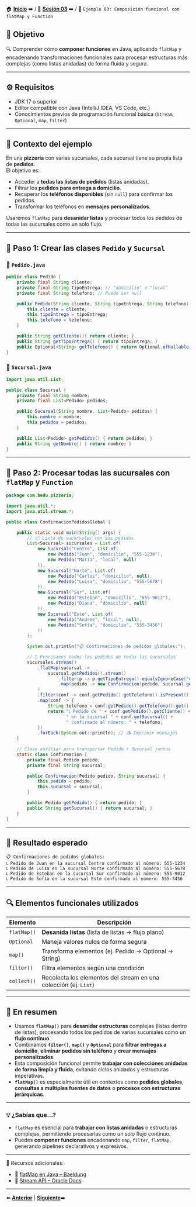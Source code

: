 🏠 [**Inicio**](../../Readme.md) ➡️ / 📖 [**Sesión 03**](../Readme.md) ➡️ / 📝 `Ejemplo 03: Composición funcional con flatMap y Function`

## 🎯 Objetivo

🔍 Comprender cómo **componer funciones** en Java, aplicando `flatMap` y encadenando transformaciones funcionales para procesar estructuras más complejas (como listas anidadas) de forma fluida y segura.

---

## ⚙️ Requisitos

- JDK 17 o superior  
- Editor compatible con Java (IntelliJ IDEA, VS Code, etc.)  
- Conocimientos previos de programación funcional básica (`Stream`, `Optional`, `map`, `filter`)

---

## 🧠 Contexto del ejemplo

En una **pizzería** con varias sucursales, cada sucursal tiene su propia lista de **pedidos**.  
El objetivo es:

- Acceder a **todas las listas de pedidos** (listas anidadas).  
- Filtrar los **pedidos para entrega a domicilio**.  
- Recuperar los **teléfonos disponibles** (sin `null`) para confirmar los pedidos.  
- Transformar los teléfonos en **mensajes personalizados**.

Usaremos `flatMap` para **desanidar listas** y procesar todos los pedidos de todas las sucursales como un solo flujo.

---

## 🧱 Paso 1: Crear las clases `Pedido` y `Sucursal`

### 📄 `Pedido.java`

```java
public class Pedido {
    private final String cliente;
    private final String tipoEntrega; // "domicilio" o "local"
    private final String telefono; // Puede ser null

    public Pedido(String cliente, String tipoEntrega, String telefono) {
        this.cliente = cliente;
        this.tipoEntrega = tipoEntrega;
        this.telefono = telefono;
    }

    public String getCliente(){ return cliente; }
    public String getTipoEntrega() { return tipoEntrega; }
    public Optional<String> getTelefono() { return Optional.ofNullable(telefono); }
}
```

### 📄 `Sucursal.java`

```java
import java.util.List;

public class Sucursal {
    private final String nombre;
    private final List<Pedido> pedidos;

    public Sucursal(String nombre, List<Pedido> pedidos) {
        this.nombre = nombre;
        this.pedidos = pedidos;
    }

    public List<Pedido> getPedidos() { return pedidos; }
    public String getNombre() { return nombre; }
}
```

---

## 🧱 Paso 2: Procesar todas las sucursales con `flatMap` y `Function`

```java
package com.bedu.pizzeria;

import java.util.*;
import java.util.stream.*;

public class ConfirmacionPedidosGlobal {

    public static void main(String[] args) {
        // 📦 Lista de sucursales con sus pedidos
        List<Sucursal> sucursales = List.of(
            new Sucursal("Centro", List.of(
                new Pedido("Juan", "domicilio", "555-1234"),
                new Pedido("María", "local", null)
            )),
            new Sucursal("Norte", List.of(
                new Pedido("Carlos", "domicilio", null),
                new Pedido("Luisa", "domicilio", "555-5678")
            )),
            new Sucursal("Sur", List.of(
                new Pedido("Esteban", "domicilio", "555-9012"),
                new Pedido("Diana", "domicilio", null)
            )),
            new Sucursal("Este", List.of(
                new Pedido("Andrés", "local", null),
                new Pedido("Sofía", "domicilio", "555-3456")
            ))
        );

        System.out.println("📋 Confirmaciones de pedidos globales:");

        // 🏁 Procesamos todos los pedidos de todas las sucursales
        sucursales.stream()
            .flatMap(sucursal -> 
                sucursal.getPedidos().stream()
                    .filter(p -> p.getTipoEntrega().equalsIgnoreCase("domicilio")) // 🔍 Filtrar entregas a domicilio
                    .map(pedido -> new Confirmacion(pedido, sucursal.getNombre())) // 📝 Combinar pedido + sucursal
            )
            .filter(conf -> conf.getPedido().getTelefono().isPresent()) // 🔍 Filtrar Optional con valor
            .map(conf -> {
                String telefono = conf.getPedido().getTelefono().get();
                return "📞 Pedido de " + conf.getPedido().getCliente() + 
                       " en la sucursal " + conf.getSucursal() + 
                       " confirmado al número: " + telefono;
            })
            .forEach(System.out::println); // 📤 Imprimir mensajes
    }

    // Clase auxiliar para transportar Pedido + Sucursal juntos
    static class Confirmacion {
        private final Pedido pedido;
        private final String sucursal;

        public Confirmacion(Pedido pedido, String sucursal) {
            this.pedido = pedido;
            this.sucursal = sucursal;
        }

        public Pedido getPedido() { return pedido; }
        public String getSucursal() { return sucursal; }
    }
}

```

---

## 🧪 Resultado esperado

```
📋 Confirmaciones de pedidos globales:
📞 Pedido de Juan en la sucursal Centro confirmado al número: 555-1234
📞 Pedido de Luisa en la sucursal Norte confirmado al número: 555-5678
📞 Pedido de Esteban en la sucursal Sur confirmado al número: 555-9012
📞 Pedido de Sofía en la sucursal Este confirmado al número: 555-3456
```

---

## 🔍 Elementos funcionales utilizados

| Elemento         | Descripción |
|------------------|-------------|
| `flatMap()`      | **Desanida listas** (lista de listas → flujo plano) |
| `Optional`       | Maneja valores nulos de forma segura |
| `map()`          | Transforma elementos (ej. Pedido → Optional → String) |
| `filter()`       | Filtra elementos según una condición |
| `collect()`      | Recolecta los elementos del stream en una colección (ej. `List`) |

---

## 📝 En resumen

- Usamos **`flatMap()`** para **desanidar estructuras** complejas (listas dentro de listas), procesando todos los pedidos de varias sucursales como un **flujo continuo**.
- Combinamos **`filter()`**, **`map()`** y **`Optional`** para **filtrar entregas a domicilio**, **eliminar pedidos sin teléfono** y **crear mensajes personalizados**.
- Esta composición funcional permite **trabajar con colecciones anidadas de forma limpia y fluida**, evitando ciclos anidados y estructuras imperativas.
- **`flatMap()`** es especialmente útil en contextos como **pedidos globales**, **consultas a múltiples fuentes de datos** o **procesos con estructuras jerárquicas**.


---

### 💡 ¿Sabías que...?

- `flatMap` es esencial para **trabajar con listas anidadas** o estructuras complejas, permitiendo procesarlas como un solo flujo continuo.
- Puedes **componer funciones** encadenando `map`, `filter`, `flatMap`, generando pipelines declarativos y expresivos.

---

📘 Recursos adicionales:

- 🔗 [flatMap en Java – Baeldung](https://www.baeldung.com/java-flat-map)  
- 🔗 [Stream API – Oracle Docs](https://docs.oracle.com/javase/8/docs/api/java/util/stream/package-summary.html)

---

⬅️ [**Anterior**](../Reto-01/Readme.md) | [**Siguiente**](../Reto-02/Readme.md)➡️  